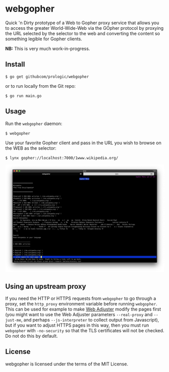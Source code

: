 # webgopher

Quick 'n Dirty prototype of a Web to Gopher proxy service that allows you to
access the greater World-Wide-Web via the GOpher protocol by proxying the URL
selected by the selector to the web and converting the content so something
legible for Gopher clients.

**NB:** This is very much work-in-progress.

## Install

```#!sh
$ go get githubcom/prologic/webgopher
```

or to run locally from the Git repo:

```#!sh
$ go run main.go
```

## Usage

Run the `webgopher` daemon:

```#!sh
$ webgopher
```

Use your favorite Gopher client and pass in the URL you wish to browse on the
WEB as the selector:

```#!sh
$ lynx gopher://localhost:7000/1www.wikipedia.org/
```

![Screenshot](/screenshot.png)

## Using an upstream proxy

If you need the HTTP or HTTPS requests from `webgopher` to
go through a proxy, set the `http_proxy` environment
variable before running `webgopher`.  This can be used for
example to make [Web Adjuster](http://ssb22.user.srcf.net/adjuster)
modify the pages first (you might want to use the Web
Adjuster parameters `--real-proxy` and `--just-me`, and
perhaps `--js-interpreter` to collect output from Javascript),
but if you want to adjust HTTPS pages in this way, then you
must run `webgopher` with `-no-security` so that the TLS
certificates will not be checked.  Do not do this by default.

## License

webgopher is licensed under the terms of the MIT License.
